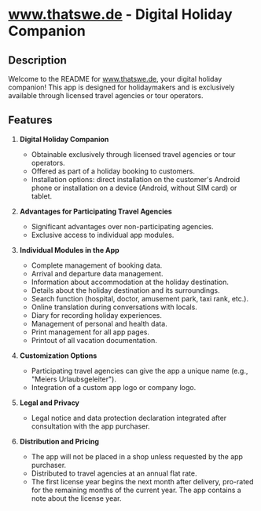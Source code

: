 # www.thatswe.de - Digital Holiday Companion

## Description

Welcome to the README for www.thatswe.de, your digital holiday companion! This app is designed for holidaymakers and is exclusively available through licensed travel agencies or tour operators.

## Features

1. **Digital Holiday Companion**

    - Obtainable exclusively through licensed travel agencies or tour operators.
    - Offered as part of a holiday booking to customers.
    - Installation options: direct installation on the customer's Android phone or installation on a device (Android, without SIM card) or tablet.

2. **Advantages for Participating Travel Agencies**

    - Significant advantages over non-participating agencies.
    - Exclusive access to individual app modules.

3. **Individual Modules in the App**

    - Complete management of booking data.
    - Arrival and departure data management.
    - Information about accommodation at the holiday destination.
    - Details about the holiday destination and its surroundings.
    - Search function (hospital, doctor, amusement park, taxi rank, etc.).
    - Online translation during conversations with locals.
    - Diary for recording holiday experiences.
    - Management of personal and health data.
    - Print management for all app pages.
    - Printout of all vacation documentation.

4. **Customization Options**

    - Participating travel agencies can give the app a unique name (e.g., "Meiers Urlaubsgeleiter").
    - Integration of a custom app logo or company logo.

5. **Legal and Privacy**

    - Legal notice and data protection declaration integrated after consultation with the app purchaser.

6. **Distribution and Pricing**
    - The app will not be placed in a shop unless requested by the app purchaser.
    - Distributed to travel agencies at an annual flat rate.
    - The first license year begins the next month after delivery, pro-rated for the remaining months of the current year. The app contains a note about the license year.
